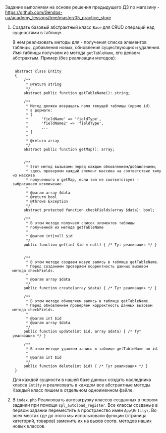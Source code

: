 Задание выполняем на основе решения предыдущего ДЗ по магазину - https://github.com/Gendos-ua/academy_lessons/tree/master/05_practice_store

1. Создать базовый абстрактный класс `Base` для CRUD операций над сущностями в таблице. 

   В нем реализовать методы для - получения списка элементов таблицы, добавления новых, обновления существующих и удаления.
   Имя таблицы получаем из метода `getTableName`, его делаем абстрактым.
   Пример (без реализации методов):
   ```
    
    abstract class Entity
    {
        /**
         * @return string
         */
        abstract public function getTableName(): string;
    
        /**
         * Метод должен вовращать поля текущей таблицы (кроме id)
         * в формате:
         * [
         *      'fieldName' => 'fieldType',
         *      'fieldName2' => 'fieldType',
         *      ...
         * ]
         * 
         * @return array
         */
        abstract public function getMap(): array;
    
        
        /**
         * Этот метод вызываем перед каждым обновлением/добавлением, 
         * здесь проверяем каждый элемент массива на соответствие типу из массива
         * полученного в getMap, если тип не соответствует - выбрасываем исключение.
         * 
         * @param array $data
         * @return bool
         * @throws Exception
         */
        abstract protected function checkFields(array $data): bool;
    
        /**
         * В этом методе получаем список элементов таблицы 
         * полученной из метода getTableName
         * 
         * @param int|null $id
         */
        public function get(int $id = null) { /* Тут реализация */ }
    
        
        /**
         * В этом методе создаем новую запись в таблице getTableName.
         * Перед созданием проверяем корректность данных вызовом метода checkFields.
         * 
         * @param array $data
         */
        public function create(array $data) { /* Тут реализация */ }
    
        /**
         * В этом методе обновляем запись в таблице getTableName.
         * Перед обновлением проверяем корректность данных вызовом метода checkFields.
         * 
         * @param int $id
         * @param array $data
         */
        public function update(int $id, array $data) { /* Тут реализация */ }
    
        /**
         * В этом методе удаляем запись в таблице getTableName по id.
         * 
         * @param int $id
         */
        public function delete(int $id) { /* Тут реализация */ }
    }
    ```
    Для каждой сущности в нашей базе данных создать наследника класса `Entity` и реализовать в каждом все абстрактные методы. Каждый класс пишем в отдельном одноименном файле.
    

2. В `index.php` Реализовать автозагрузку классов созданных в первом задании при помощи `spl_autoload_register`. Все классы созданые в первом задании переместить в пространство имен `App\Entity\`. Во всех местах где до этого мы использовали функции (страница категорий, товаров) заменить их на вызов соотв. методов наших новых классов.